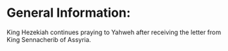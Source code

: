 # General Information:

King Hezekiah continues praying to Yahweh after receiving the letter from King Sennacherib of Assyria.